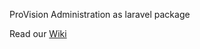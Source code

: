 ProVision Administration as laravel package

Read our [Wiki](https://github.com/ProVisionBG/administration/wiki)
